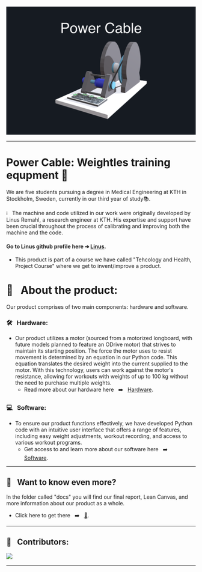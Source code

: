 ![Färgruta med text](https://github.com/HugoPersson01/POWER-CABLE/blob/main/pictures/3dModell-PowerCable.png)
___ 
# Power Cable: Weightles training equpment 🦾
We are five students pursuing a degree in Medical Engineering at KTH in Stockholm, Sweden, currently in our third year of study📚. 

ℹ️ &nbsp; The machine and code utilized in our work were originally developed by Linus Remahl, a research engineer at KTH. His expertise and support have been crucial throughout the process of calibrating and improving both the machine and the code.
#### Go to Linus github profile here ➔ [Linus](https://github.com/linusreM).

+ This product is part of a course we have called "Tehcology and Health, Project Course" where we get to invent/improve a product. 


# 🎯 &nbsp; About the product:

Our product comprises of two main components: hardware and software.

### 🛠️ &nbsp; Hardware: 
+ Our product utilizes a motor (sourced from a motorized longboard, with future models planned to feature an ODrive motor) that strives to maintain its starting position. The force the motor uses to resist movement is determined by an equation in our Python code. This equation translates the desired weight into the current supplied to the motor. With this technology, users can work against the motor's resistance, allowing for workouts with weights of up to 100 kg without the need to purchase multiple weights.
  + Read more about our hardware here &nbsp; ➡️ &nbsp; [Hardware](https://github.com/HugoPersson01/POWER-CABLE/tree/main/Machine/Hardware).

### 💻 &nbsp; Software:
+ To ensure our product functions effectively, we have developed Python code with an intuitive user interface that offers a range of features, including easy weight adjustments, workout recording, and access to various workout programs.
  + Get access to and learn more about our software here &nbsp; ➡️ &nbsp; [Software](https://github.com/HugoPersson01/POWER-CABLE/tree/main/Machine/Software).

___ 

## 📜 &nbsp; Want to know even more?

In the folder called "docs" you will find our final report, Lean Canvas, and more information about our product as a whole.
  + Click here to get there &nbsp; ➡️ &nbsp; [📂](https://github.com/HugoPersson01/POWER-CABLE/tree/main/docs).

___ 
## 👥 &nbsp; Contributors:

<a href="https://github.com/HugoPersson01/Project-Course-2-KTH-Digital-Training-Equipment/graphs/contributors">
  <img src="https://contrib.rocks/image?repo=HugoPersson01/Project-Course-2-KTH-Digital-Training-Equipment" />
</a>

___
